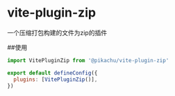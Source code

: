 # vite-plugin-zip 
一个压缩打包构建的文件为zip的插件

##使用
```js
import VitePluginZip from '@pikachu/vite-plugin-zip'

export default defineConfig({
  plugins: [VitePluginZip()],
})
```